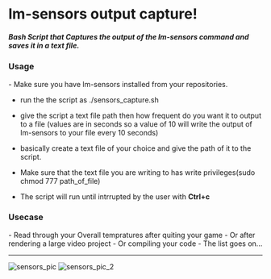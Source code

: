 # lm-sensors output capture!
<h5> Bash Script that Captures the output of the lm-sensors command and saves it in a text file.</h5>
<h3>Usage</h3>
- Make sure you have lm-sensors installed from your repositories. <br>

- run the the script as ./sensors_capture.sh

- give the script a text file path then how frequent do you want it to output to a file (values are in seconds so a value of 10 will write the output of lm-sensors to your file every 10 seconds)

- basically create a text file of your choice and give the path of it to the script.

- Make sure that the text file you are writing to has write privileges(sudo chmod 777 path_of_file)

- The script will run until intrrupted by the user with **Ctrl+c**

<h3>Usecase</h3>
- Read through your Overall tempratures after quiting your game
  - Or after rendering a large video project
  - Or compiling your code
- The list goes on...
<hr>

![sensors_pic](https://raw.githubusercontent.com/stking68/lm-sensors-capture/main/sensors_pic.png)
![sensors_pic_2](https://raw.githubusercontent.com/stking68/lm-sensors-capture/main/sensors_pic_2.png)
